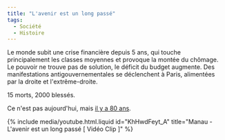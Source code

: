 ```yaml
---
title: "L'avenir est un long passé"
tags:
  - Société
  - Histoire
---
```


Le monde subit une crise financière depuis 5 ans, qui touche principalement les
classes moyennes et provoque la montée du chômage. Le pouvoir ne trouve pas de
solution, le déficit du budget augmente. Des manifestations antigouvernementales
se déclenchent à Paris, alimentées par la droite et l'extrême-droite.

<!-- more -->

15 morts, 2000 blessés.

Ce n'est pas aujourd'hui, mais
[il y a 80 ans](http://fr.wikipedia.org/wiki/Crise_du_6_f%C3%A9vrier_1934 'Crise du 6 février 1934 ", Wikipedia').

{% include media/youtube.html.liquid id="KhHwdFeyt_A" title="Manau - L'avenir est un long passé [ Vidéo Clip ]" %}
